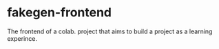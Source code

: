 # fakegen-frontend
The frontend of a colab. project that aims to build a project as a learning experince.
